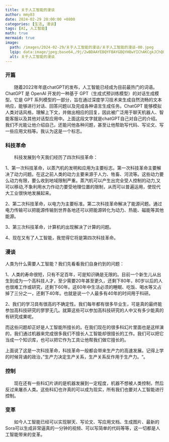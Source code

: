 ```yaml
---
title: 关于人工智能的漫谈
author: mmy83
date: 2024-02-29 20:00:00 +0800
categories: [生活, 漫谈]
tags: [AI, 人工智能]
math: true
mermaid: true
image:
  path: /images/2024-02-29/关于人工智能的漫谈/关于人工智能的漫谈-00.jpeg
  lqip: data:image/jpeg;base64,/9j/2wBDAAYEBQYFBAYGBQYHBwYIChAKCgkJChQODwwQFxQYGBcUFhYaHSUfGhsjHBYWICwgIyYnKSopGR8tMC0oMCUoKSj/2wBDAQcHBwoIChMKChMoGhYaKCgoKCgoKCgoKCgoKCgoKCgoKCgoKCgoKCgoKCgoKCgoKCgoKCgoKCgoKCgoKCgoKCj/wAARCAADAAgDASIAAhEBAxEB/8QAFQABAQAAAAAAAAAAAAAAAAAAAAT/xAAcEAACAgIDAAAAAAAAAAAAAAABAwARAhIFFFH/xAAVAQEBAAAAAAAAAAAAAAAAAAAGB//EABwRAQACAQUAAAAAAAAAAAAAAAECEQADBBIhIv/aAAwDAQACEQMRAD8Am4hCuu5ug3xYAD5YNxERltvEUj0W5PNWTPiybaM//9k=
  alt: 关于人工智能的漫谈
---
```


### 开篇

&emsp;&emsp;随着2022年年底chatGPT的发布，人工智能已经成为目前最热门的词语。ChatGPT 是 OpenAI 开发的一种基于 GPT（生成式预训练模型）的对话生成模型。它是 GPT 系列模型的一部分，旨在通过深度学习技术来生成自然流畅的文本响应，能够进行对话、回答问题以及完成各种语言生成任务。ChatGPT 能够模拟人类对话风格，理解上下文，并做出相应的回复，因此被广泛用于聊天机器人、智能客服以及其他对话型应用中。上面这段文字就是chatGPT自己对自己的介绍。我们不光能让他介绍自己，还能问他各种问题，甚至让他帮助写代码、写论文、写一些应用文档等。我认为这是一个标志。

### 科技革命

&emsp;&emsp;科技发展到今天我们经历了四次科技革命：

1、第一次科技革命，以蒸汽机的发明和应用为主要标志。第一次科技革命主要解决了动力问题。在这之前人类的动力主要来源于人力、牲畜、河流等。这些动力要么动力有限，要么收到地域限制严重。蒸汽机可以产生出完全受人控制的动力,又可以移动,不象利用水力作动力要受地理位置的限制，从而可以普遍运用，使现代大工业很快地发展起来。

2、第二次科技革命，以电力为主要标准。第二次科技革命解决了能源问题。通过电力传输可以把能源传输到世界各地还可以把能源转化为动力、热能、磁能等其他能源。

3、第三次科技革命，计算机的出现解决了计算的问题。

4、现在又有了人工智能，我觉得它将是第四次科技革命。

### 漫谈

人类为什么需要人工智能？我们先看看我们自身约到的问题：

1、人类的寿命很短，只有不足百年，可是知识确是无限的。目前一个新生儿从出生到成为一个高科技人才，至少需要20年甚至更久，还剩下80年，80岁以后的人也很难工作或研究，还剩下60年。这60年中生活必须的睡眠、吃饭、喝水等又占掉了三分之一，还剩下40年。也就是说一个人最多有40年的时间用于科研。

2、我们的学习具有很高的不确定性。我们每年都有很多毕业生，可是真的最终能参加高科技研究的寥寥无几。就算这些可以参加高科技研究的人中又有多少能真的有研究成果呢。

而这些问题却正好是人工智能所擅长的。在我们现在的很多科幻片里面也是这样演的，我们通过机器来完成很多我们不擅长人工智能却很擅长的工作。我们可以把它当成一个知识库，也可以把它作为工具让他帮我们做它擅长的。

上面说了这是一次科技革命，科技革命一般都会带来生产力的高速发展。记得上学的时候背诵的政治，”生产力决定生产关系，生产关系反作用于生产力。“。

### 控制

&emsp;&emsp;现在还有一些科幻片讲的是机器发展到一定程度，机器不想被人类控制，然后反过来屠杀人类。这些科幻也许真的可以成为现实，所有我们也要对人工智能进行控制。

### 变革

&emsp;&emsp;如今人工智能已经可以实现聊天、写论文、写应用文档、生成图片、最新的Sora可以生成非常逼真的一分钟的视频、可以写简单的代码等等，这一切都是人工智能带来的变革。
